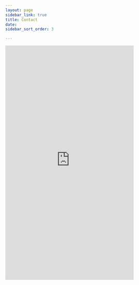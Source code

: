```yaml
---
layout: page
sidebar_link: true
title: Contact
date: 
sidebar_sort_order: 3

---
```

<iframe src="https://docs.google.com/forms/d/e/1FAIpQLScJYqPf0w3fonq5fJzqVA3uPODsNL3sCeM7fbqzDvbWfsJwJw/viewform?embedded=true" width="400" height="729" frameborder="0" marginheight="0" marginwidth="0">Loading…</iframe>